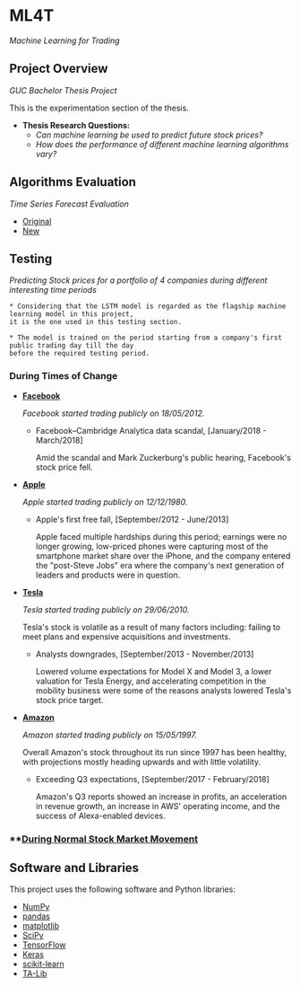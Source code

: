 # ML4T
*Machine Learning for Trading*

## Project Overview
*GUC Bachelor Thesis Project*

This is the experimentation section of the thesis. 
* **Thesis Research Questions:**
  * *Can machine learning be used to predict future stock prices?*
  * *How does the performance of different machine learning algorithms vary?*

## Algorithms Evaluation
*Time Series Forecast Evaluation*

* [Original](https://github.com/ahmedhamdi96/ML4T/blob/master/machine_learning/original_evaluation.md)
* [New](https://github.com/ahmedhamdi96/ML4T/blob/master/machine_learning/new_evaluation.md)

## Testing
*Predicting Stock prices for a portfolio of 4 companies during different interesting time periods*

    * Considering that the LSTM model is regarded as the flagship machine learning model in this project, 
    it is the one used in this testing section.

    * The model is trained on the period starting from a company's first public trading day till the day 
    before the required testing period.

### During Times of Change

* **[Facebook](https://github.com/ahmedhamdi96/ML4T/blob/master/machine_learning/testing/results/facebook.md)**

  *Facebook started trading publicly on 18/05/2012.*

  * Facebook–Cambridge Analytica data scandal, [January/2018 - March/2018]

    Amid the scandal and Mark Zuckerburg's public hearing, Facebook's stock price fell.

* **[Apple](https://github.com/ahmedhamdi96/ML4T/blob/master/machine_learning/testing/results/apple.md)**

  *Apple started trading publicly on 12/12/1980.*

  * Apple's first free fall, [September/2012 - June/2013]

    Apple faced multiple hardships during this period; earnings were no longer growing, 
    low-priced phones were capturing most of the smartphone market share over the iPhone,
    and the company entered the "post-Steve Jobs" era where the company's next generation 
    of leaders and products were in question.


* **[Tesla](https://github.com/ahmedhamdi96/ML4T/blob/master/machine_learning/testing/results/tesla.md)**

  *Tesla started trading publicly on 29/06/2010.*

  Tesla's stock is volatile as a result of many factors including: failing to meet plans 
  and expensive acquisitions and investments.

  * Analysts downgrades, [September/2013 - November/2013]

    Lowered volume expectations for Model X and Model 3, a lower valuation for Tesla Energy, 
    and accelerating competition in the mobility business were some of the reasons analysts
    lowered Tesla's stock price target.

* **[Amazon](https://github.com/ahmedhamdi96/ML4T/blob/master/machine_learning/testing/results/amazon.md)**

  *Amazon started trading publicly on 15/05/1997.*

  Overall Amazon's stock throughout its run since 1997 has been healthy, with projections mostly 
  heading upwards and with little volatility.

  * Exceeding Q3 expectations, [September/2017 - February/2018]

    Amazon's Q3 reports showed an increase in profits, an acceleration in revenue growth, an increase 
    in AWS' operating income, and the success of Alexa-enabled devices.

### **[During Normal Stock Market Movement](https://github.com/ahmedhamdi96/ML4T/blob/master/machine_learning/testing/results/nsmm.md)

## Software and Libraries
This project uses the following software and Python libraries:

* [NumPy](http://www.numpy.org/)
* [pandas](http://pandas.pydata.org/)
* [matplotlib](https://matplotlib.org/index.html)
* [SciPy](https://www.scipy.org/)
* [TensorFlow](https://www.tensorflow.org)
* [Keras](https://keras.io/)
* [scikit-learn](http://scikit-learn.org/stable/)
* [TA-Lib](https://mrjbq7.github.io/ta-lib/doc_index.html)